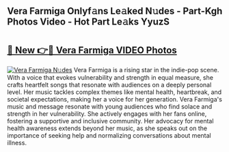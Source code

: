 ## Vera Farmiga Onlyf𝚊ns Le𝚊ked N𝚞des - Part-Kgh Photos Video - Hot Part Le𝚊ks YyuzS

# <h2><a href="http://ab28966.deff.icu/?id=Vera+Farmiga">🔗 New 👉🔴 Vera Farmiga VIDEO Photos</a></h2>

[![Vera Farmiga N𝚞des](https://i.imgur.com/rIISA9y.gif)](http://ab28966.deff.icu/?id=Vera+Farmiga)
Vera Farmiga is a rising star in the indie-pop scene. With a voice that evokes vulnerability and strength in equal measure, she crafts heartfelt songs that resonate with audiences on a deeply personal level. Her music tackles complex themes like mental health, heartbreak, and societal expectations, making her a voice for her generation. Vera Farmiga's music and message resonate with young audiences who find solace and strength in her vulnerability. She actively engages with her fans online, fostering a supportive and inclusive community. Her advocacy for mental health awareness extends beyond her music, as she speaks out on the importance of seeking help and normalizing conversations about mental illness.
